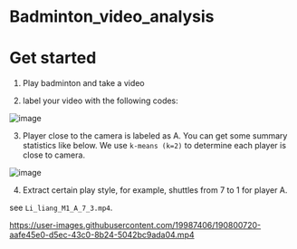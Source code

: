 # Badminton_video_analysis

# Get started

1. Play badminton and take a video

2. label your video with the following codes:

![image](https://user-images.githubusercontent.com/19987406/190798533-090193a2-a3c7-427d-98ba-a18331bd9919.png)

3. Player close to the camera is labeled as A. You can get some summary statistics like below. We use `k-means (k=2)` to determine each player is close to camera.

![image](https://user-images.githubusercontent.com/19987406/190799328-30d24b24-2a52-476a-85e7-c2aaf8b546b1.png)

4. Extract certain play style, for example, shuttles from 7 to 1 for player A.

see `Li_liang_M1_A_7_3.mp4`.



https://user-images.githubusercontent.com/19987406/190800720-aafe45e0-d5ec-43c0-8b24-5042bc9ada04.mp4

